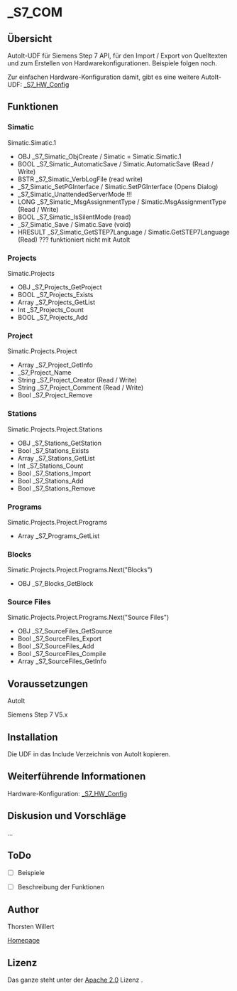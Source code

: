 # _S7_COM

## Übersicht

AutoIt-UDF für Siemens Step 7 API, für den Import / Export von Quelltexten und zum Erstellen von Hardwarekonfigurationen. Beispiele folgen noch.

Zur einfachen Hardware-Konfiguration damit, gibt es eine weitere AutoIt-UDF:
[_S7_HW_Config](https://github.com/THWillert/_S7_HW_Config)

## Funktionen

### Simatic
Simatic.Simatic.1
-	OBJ 	_S7_Simatic_ObjCreate / Simatic = Simatic.Simatic.1
-	BOOL 	_S7_Simatic_AutomaticSave / Simatic.AutomaticSave (Read / Write)
-	BSTR 	_S7_Simatic_VerbLogFile (read write)
-	_S7_Simatic_SetPGInterface / Simatic.SetPGInterface (Opens Dialog)
-	_S7_Simatic_UnattendedServerMode !!!
-	LONG 	_S7_Simatic_MsgAssignmentType / Simatic.MsgAssignmentType (Read / Write)
-	BOOL 	_S7_Simatic_IsSilentMode (read)
-	_S7_Simatic_Save / Simatic.Save (void)
-	HRESULT _S7_Simatic_GetSTEP7Language / Simatic.GetSTEP7Language (Read) ??? funktioniert nicht mit AutoIt

### Projects
Simatic.Projects
-	OBJ 	_S7_Projects_GetProject
-	BOOL 	_S7_Projects_Exists
-	Array 	_S7_Projects_GetList
-	Int 	_S7_Projects_Count
-	BOOL 	_S7_Projects_Add

### Project
Simatic.Projects.Project
-	Array 	_S7_Project_GetInfo
-	_S7_Project_Name
-	String	_S7_Project_Creator (Read / Write)
-	String	_S7_Project_Comment (Read / Write)
-	Bool 	_S7_Project_Remove

### Stations
Simatic.Projects.Project.Stations
-	OBJ 	_S7_Stations_GetStation
-	Bool	_S7_Stations_Exists
-	Array	_S7_Stations_GetList
-	Int	_S7_Stations_Count
-	Bool	_S7_Stations_Import
-	Bool	_S7_Stations_Add
- Bool	_S7_Stations_Remove

### Programs
Simatic.Projects.Project.Programs
-	Array 	_S7_Programs_GetList

### Blocks
Simatic.Projects.Project.Programs.Next("Blocks")
-	OBJ	_S7_Blocks_GetBlock

### Source Files
Simatic.Projects.Project.Programs.Next("Source Files")
-	OBJ	_S7_SourceFiles_GetSource
-	Bool	_S7_SourceFiles_Export
-	Bool	_S7_SourceFiles_Add
-	Bool	_S7_SourceFiles_Compile
-	Array	_S7_SourceFiles_GetInfo


## Voraussetzungen

AutoIt

Siemens Step 7 V5.x


## Installation

Die UDF in das Include Verzeichnis von AutoIt kopieren.


## Weiterführende Informationen

Hardware-Konfiguration: [_S7_HW_Config](https://github.com/THWillert/_S7_HW_Config)


## Diskusion und Vorschläge

...

## ToDo

- [ ] Beispiele
- [ ] Beschreibung der Funktionen


## Author
Thorsten Willert

[Homepage](http://www.thorsten-willert.de/)

## Lizenz
Das ganze steht unter der [Apache 2.0](https://github.com/THWillert/HomeMatic_CSS/blob/master/LICENSE) Lizenz
.
